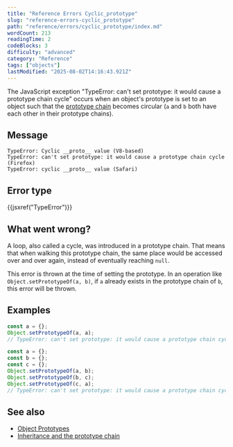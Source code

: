 ```yaml
---
title: "Reference Errors Cyclic_prototype"
slug: "reference-errors-cyclic_prototype"
path: "reference/errors/cyclic_prototype/index.md"
wordCount: 213
readingTime: 2
codeBlocks: 3
difficulty: "advanced"
category: "Reference"
tags: ["objects"]
lastModified: "2025-08-02T14:16:43.921Z"
---
```



The JavaScript exception "TypeError: can't set prototype: it would cause a prototype chain cycle" occurs when an object's prototype is set to an object such that the [prototype chain](/en-US/docs/Learn_web_development/Extensions/Advanced_JavaScript_objects/Object_prototypes#the_prototype_chain) becomes circular (`a` and `b` both have each other in their prototype chains).

## Message

```plain
TypeError: Cyclic __proto__ value (V8-based)
TypeError: can't set prototype: it would cause a prototype chain cycle (Firefox)
TypeError: cyclic __proto__ value (Safari)
```

## Error type

{{jsxref("TypeError")}}

## What went wrong?

A loop, also called a cycle, was introduced in a prototype chain. That means that when walking this prototype chain, the same place would be accessed over and over again, instead of eventually reaching `null`.

This error is thrown at the time of setting the prototype. In an operation like `Object.setPrototypeOf(a, b)`, if `a` already exists in the prototype chain of `b`, this error will be thrown.

## Examples

```js example-bad
const a = {};
Object.setPrototypeOf(a, a);
// TypeError: can't set prototype: it would cause a prototype chain cycle
```

```js example-bad
const a = {};
const b = {};
const c = {};
Object.setPrototypeOf(a, b);
Object.setPrototypeOf(b, c);
Object.setPrototypeOf(c, a);
// TypeError: can't set prototype: it would cause a prototype chain cycle
```

## See also

- [Object Prototypes](/en-US/docs/Learn_web_development/Extensions/Advanced_JavaScript_objects/Object_prototypes)
- [Inheritance and the prototype chain](/en-US/docs/Web/JavaScript/Guide/Inheritance_and_the_prototype_chain)
